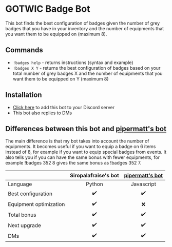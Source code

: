 # GOTWIC Badge Bot
This bot finds the best configuration of badges given the number of grey badges that you have in your inventory and the number of equipments that you want them to be equipped on (maximum 8).

## Commands
* ``!badges help`` - returns instructions (syntax and example)
* ``!badges X Y`` - returns the best configuration of badges based on your total number of grey badges X and the number of equipments that you want them to be equipped on Y (maximum 8)

## Installation
* [Click here](https://discord.com/api/oauth2/authorize?client_id=812358480392224778&permissions=11264&scope=bot) to add this bot to your Discord server
* This bot also replies to DMs

## Differences between this bot and [pipermatt's bot](https://github.com/pipermatt/badgebot)
The main difference is that my bot takes into account the number of equipments. It becomes useful if you want to equip a badge on 6 items instead of 8, for example if you want to equip special badges from events. It also tells you if you can have the same bonus with fewer equipments, for example !badges 352 8 gives the same bonus as !badges 352 7.

|               | Siropalafraise's bot  | [pipermatt's bot](https://github.com/pipermatt/badgebot) |
| :-- | :-: | :-: |
| Language  | Python  | Javascript  |
| Best configuration  | :heavy_check_mark:  | :heavy_check_mark:  |
| Equipment optimization  | :heavy_check_mark:  | :x:  |
| Total bonus  | :heavy_check_mark:  | :heavy_check_mark:  |
| Next upgrade  | :heavy_check_mark:  | :heavy_check_mark:  |
| DMs  | :heavy_check_mark:  | :heavy_check_mark:  |
